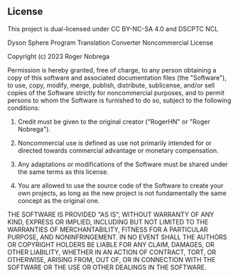 ## License

This project is dual-licensed under CC BY-NC-SA 4.0 and DSCPTC NCL

Dyson Sphere Program Translation Converter Noncommercial License

Copyright (c) 2023 Roger Nobrega

Permission is hereby granted, free of charge, to any person obtaining a copy
of this software and associated documentation files (the "Software"), to use,
copy, modify, merge, publish, distribute, sublicense, and/or sell copies of
the Software strictly for noncommercial purposes, and to permit persons to
whom the Software is furnished to do so, subject to the following conditions:

1. Credit must be given to the original creator ("RogerHN" or "Roger Nobrega").

2. Noncommercial use is defined as use not primarily intended for or directed
   towards commercial advantage or monetary compensation.

3. Any adaptations or modifications of the Software must be shared under the
   same terms as this license.

4. You are allowed to use the source code of the Software to create your own
   projects, as long as the new project is not fundamentally the same concept
   as the original one.

THE SOFTWARE IS PROVIDED "AS IS", WITHOUT WARRANTY OF ANY KIND, EXPRESS OR
IMPLIED, INCLUDING BUT NOT LIMITED TO THE WARRANTIES OF MERCHANTABILITY,
FITNESS FOR A PARTICULAR PURPOSE, AND NONINFRINGEMENT. IN NO EVENT SHALL
THE AUTHORS OR COPYRIGHT HOLDERS BE LIABLE FOR ANY CLAIM, DAMAGES, OR OTHER
LIABILITY, WHETHER IN AN ACTION OF CONTRACT, TORT, OR OTHERWISE, ARISING
FROM, OUT OF, OR IN CONNECTION WITH THE SOFTWARE OR THE USE OR OTHER DEALINGS
IN THE SOFTWARE.
